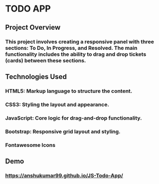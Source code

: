 # TODO APP
## Project Overview
### This project involves creating a responsive panel with three sections: To Do, In Progress, and Resolved. The main functionality includes the ability to drag and drop tickets (cards) between these sections.

## Technologies Used
### HTML5: Markup language to structure the content.
### CSS3: Styling the layout and appearance.
### JavaScript: Core logic for drag-and-drop functionality.
### Bootstrap: Responsive grid layout and styling.
### Fontawesome Icons

## Demo
### https://anshukumar99.github.io/JS-Todo-App/
